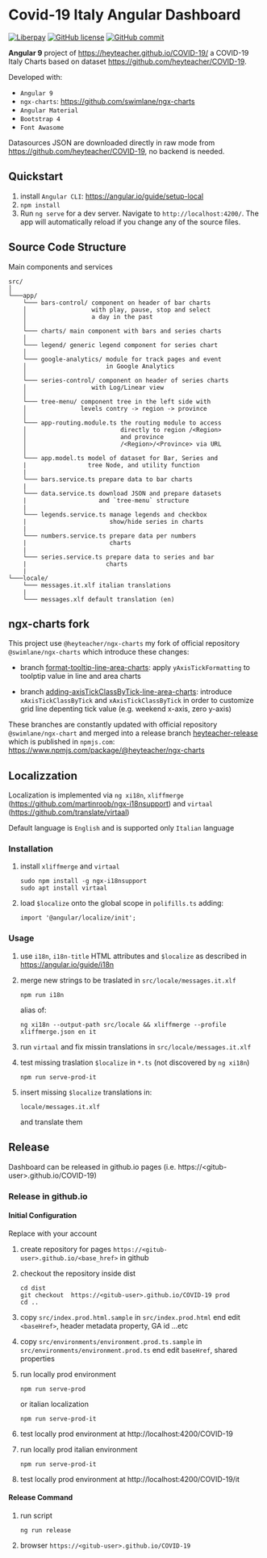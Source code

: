 # Covid-19 Italy Angular Dashboard

[![Liberpay](http://img.shields.io/liberapay/receives/heyteacher.svg?logo=liberapay)](https://liberapay.com/heyteacher/donate)
[![GitHub license](https://img.shields.io/github/license/heyteacher/ng-covid-19-ita-charts)](https://github.com/heyteacher/ng-covid-19-ita-charts/blob/master/LICENSE)
[![GitHub commit](https://img.shields.io/github/last-commit/heyteacher/ng-covid-19-ita-charts)](https://github.com/heyteacher/ng-covid-19-ita-charts/commits/master)

__Angular 9__  project of https://heyteacher.github.io/COVID-19/ a COVID-19 Italy Charts based on dataset https://github.com/heyteacher/COVID-19. 

Developed with: 

* `Angular 9` 
* `ngx-charts`: https://github.com/swimlane/ngx-charts
* `Angular Material`
* `Bootstrap 4`
* `Font Awasome`

Datasources JSON are downloaded directly in raw mode from https://github.com/heyteacher/COVID-19, no backend is needed.

## Quickstart

1. install `Angular CLI`: https://angular.io/guide/setup-local
1. `npm install`
1. Run `ng serve` for a dev server. Navigate to `http://localhost:4200/`. The app will automatically reload if you change any of the source files.

## Source Code Structure

Main components and services

```
src/
│
└───app/
    └─── bars-control/ component on header of bar charts 
    │                  with play, pause, stop and select 
    │                  a day in the past  
    │ 
    └─── charts/ main component with bars and series charts
    │ 
    └─── legend/ generic legend component for series chart 
    │ 
    └─── google-analytics/ module for track pages and event 
    │                      in Google Analytics  
    │ 
    └─── series-control/ component on header of series charts 
    │                  with Log/Linear view  
    │ 
    └─── tree-menu/ component tree in the left side with
    │               levels contry -> region -> province
    │ 
    └─── app-routing.module.ts the routing module to access 
    │                          directly to region /<Region> 
    │                          and province 
    │                          /<Region>/<Province> via URL
    │ 
    └─── app.model.ts model of dataset for Bar, Series and 
    |                 tree Node, and utility function
    |
    └─── bars.service.ts prepare data to bar charts
    |
    └─── data.service.ts download JSON and prepare datasets 
    |                    and `tree-menu` structure 
    |
    └─── legends.service.ts manage legends and checkbox 
    |                       show/hide series in charts    
    |
    └─── numbers.service.ts prepare data per numbers 
    |                       charts    
    |
    └─── series.service.ts prepare data to series and bar 
    |                      charts    
    |
└───locale/
    └─── messages.it.xlf italian translations 
    |
    └─── messages.xlf default translation (en)
```

## ngx-charts fork

This project use `@heyteacher/ngx-charts` my fork of official repository `@swimlane/ngx-charts` which introduce these changes:

* branch [format-tooltip-line-area-charts](https://github.com/heyteacher/ngx-charts/tree/format-tooltip-line-area-charts): apply `yAxisTickFormatting` to toolptip value in line and area charts

* branch [adding-axisTickClassByTick-line-area-charts](https://github.com/heyteacher/ngx-charts/tree/adding-axisTickClassByTick-line-area-charts): introduce `xAxisTickClassByTick` and `xAxisTickClassByTick` in order to customize grid line depenting tick value (e.g. weekend x-axis, zero y-axis)

These branches are constantly updated with official repository `@swimlane/ngx-chart` and merged into a release branch [heyteacher-release](https://github.com/heyteacher/ngx-charts/tree/heyteacher-release) which is published in `npmjs.com`: https://www.npmjs.com/package/@heyteacher/ngx-charts 

## Localizzation

Localization  is implemented via `ng xi18n`, `xliffmerge` (https://github.com/martinroob/ngx-i18nsupport) and `virtaal` (https://github.com/translate/virtaal)

Default language is `English` and is supported only `Italian` language

### Installation

1. install `xliffmerge` and `virtaal`

   ```
   sudo npm install -g ngx-i18nsupport
   sudo apt install virtaal
   ```

1. load `$localize` onto the global scope in `polifills.ts` adding:
   ```
   import '@angular/localize/init';
   ```

### Usage

1. use `i18n`, `i18n-title` HTML attributes and `$localize` as described in https://angular.io/guide/i18n

1. merge new strings to be traslated in `src/locale/messages.it.xlf`
   ```
   npm run i18n
   ```
   alias of:
   ```
   ng xi18n --output-path src/locale && xliffmerge --profile xliffmerge.json en it
   ```

1. run `virtaal` and fix missin translations in `src/locale/messages.it.xlf`

1. test missing traslation `$localize` in `*.ts` (not discovered by `ng xi18n`) 
   ```
   npm run serve-prod-it
   ```

1. insert missing `$localize` translations in: 
   ```
   locale/messages.it.xlf
   ```
   and translate them

## Release

Dashboard can be released in github.io pages (i.e. https://\<gitub-user\>.github.io/COVID-19) 

### Release in github.io 

#### Initial Configuration 

Replace <gitub-user> with your account

1. create repository for pages `https://<gitub-user>.github.io/<base_href>` in github

1. checkout the repository inside dist
   ``` 
   cd dist
   git checkout  https://<gitub-user>.github.io/COVID-19 prod
   cd ..
   ```

1. copy `src/index.prod.html.sample` in `src/index.prod.html` end edit `<baseHref>`, header metadata property, GA id ...etc

1. copy `src/environments/environment.prod.ts.sample` in `src/environments/environment.prod.ts` end edit `baseHref`, shared properties 

1. run locally prod environment
   ```
   npm run serve-prod
   ```
   or italian localization
   ```
   npm run serve-prod-it
   ```

1. test locally prod environment at http://localhost:4200/COVID-19

1. run locally prod italian environment 
   ```
   npm run serve-prod-it
   ```

1. test locally prod environment at http://localhost:4200/COVID-19/it

   
#### Release Command

1. run script
   ```
   ng run release
   ```

1. browser `https://<gitub-user>.github.io/COVID-19`
